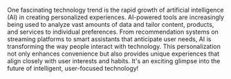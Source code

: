 One fascinating technology trend is the rapid growth of artificial intelligence (AI) in creating personalized experiences. AI-powered tools are increasingly being used to analyze vast amounts of data and tailor content, products, and services to individual preferences. From recommendation systems on streaming platforms to smart assistants that anticipate user needs, AI is transforming the way people interact with technology. This personalization not only enhances convenience but also provides unique experiences that align closely with user interests and habits. It's an exciting glimpse into the future of intelligent, user-focused technology!
